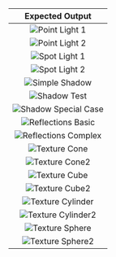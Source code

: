 | Expected Output |
| :--------------: |
| ![Point Light 1](https://raw.githubusercontent.com/BrownCSCI1230/scenefiles/main/illuminate/required_outputs/point_light/point_light_1.png) |
| ![Point Light 2](https://raw.githubusercontent.com/BrownCSCI1230/scenefiles/main/illuminate/required_outputs/point_light/point_light_2.png) |
| ![Spot Light 1](https://raw.githubusercontent.com/BrownCSCI1230/scenefiles/main/illuminate/required_outputs/spot_light/spot_light_1.png) |
| ![Spot Light 2](https://raw.githubusercontent.com/BrownCSCI1230/scenefiles/main/illuminate/required_outputs/spot_light/spot_light_2.png) |
| ![Simple Shadow](https://raw.githubusercontent.com/BrownCSCI1230/scenefiles/main/illuminate/required_outputs/shadow/simple_shadow.png) |
| ![Shadow Test](https://raw.githubusercontent.com/BrownCSCI1230/scenefiles/main/illuminate/required_outputs/shadow/shadow_test.png) |
| ![Shadow Special Case](https://raw.githubusercontent.com/BrownCSCI1230/scenefiles/main/illuminate/required_outputs/shadow/shadow_special_case.png) |
| ![Reflections Basic](https://raw.githubusercontent.com/BrownCSCI1230/scenefiles/main/illuminate/required_outputs/reflection/reflections_basic.png) |
| ![Reflections Complex](https://raw.githubusercontent.com/BrownCSCI1230/scenefiles/main/illuminate/required_outputs/reflection/reflections_complex.png) |
| ![Texture Cone](https://raw.githubusercontent.com/BrownCSCI1230/scenefiles/main/illuminate/required_outputs/texture_tests/texture_cone.png) |
| ![Texture Cone2](https://raw.githubusercontent.com/BrownCSCI1230/scenefiles/main/illuminate/required_outputs/texture_tests/texture_cone2.png) |
| ![Texture Cube](https://raw.githubusercontent.com/BrownCSCI1230/scenefiles/main/illuminate/required_outputs/texture_tests/texture_cube.png) |
| ![Texture Cube2](https://raw.githubusercontent.com/BrownCSCI1230/scenefiles/main/illuminate/required_outputs/texture_tests/texture_cube2.png) |
| ![Texture Cylinder](https://raw.githubusercontent.com/BrownCSCI1230/scenefiles/main/illuminate/required_outputs/texture_tests/texture_cyl.png) |
| ![Texture Cylinder2](https://raw.githubusercontent.com/BrownCSCI1230/scenefiles/main/illuminate/required_outputs/texture_tests/texture_cyl2.png) |
| ![Texture Sphere](https://raw.githubusercontent.com/BrownCSCI1230/scenefiles/main/illuminate/required_outputs/texture_tests/texture_sphere.png) |
| ![Texture Sphere2](https://raw.githubusercontent.com/BrownCSCI1230/scenefiles/main/illuminate/required_outputs/texture_tests/texture_sphere2.png) |
